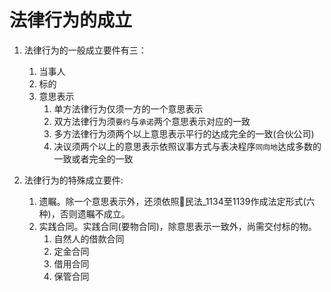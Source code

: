 # 法律行为的成立

1. 法律行为的一般成立要件有三：
    1. 当事人
    2. 标的
    3. 意思表示
        1. 单方法律行为仅须一方的一个意思表示
        2. 双方法律行为须`要约`与`承诺`两个意思表示对应的一致
        3. 多方法律行为须两个以上意思表示平行的达成完全的一致(合伙公司)
        4. 决议须两个以上的意思表示依照议事方式与表决程序`同向地`达成多数的一致或者完全的一致


2. 法律行为的特殊成立要件:
    1. 遗瞩。除一个意思表示外，还须依照🚪民法_1134至1139作成法定形式(六种)，否则遗瞩不成立。
    2. 实践合同。实践合同(要物合同)，除意思表示一致外，尚需交付标的物。
        1. 自然人的借款合同
        2. 定金合同
        3. 借用合同
        4. 保管合同
